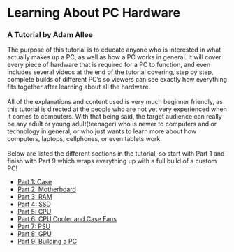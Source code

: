 # Learning About PC Hardware
### A Tutorial by Adam Allee
The purpose of this tutorial is to educate anyone who is interested in what actually makes up a PC, as well as how a PC works in general. It will cover every piece of hardware that is required for a PC to function, and even includes several videos at the end of the tutorial covering, step by step, complete builds of different PC’s so viewers can see exactly how everything fits together after learning about all the hardware. 
<br/><br/>All of the explanations and content used is very much beginner friendly, as this tutorial is directed at the people who are not yet very experienced when it comes to computers. With that being said, the target audience can really be any adult or young adult(teenager) who is newer to computers and or technology in general, or who just wants to learn more about how computers, laptops, cellphones, or even tablets work. 
<br/><br/>Below are listed the different sections in the tutorial, so start with Part 1 and finish with Part 9 which wraps everything up with a full build of a custom PC!
* [Part 1: Case](./case.md)
* [Part 2: Motherboard](./motherboard.md)
* [Part 3: RAM](./ram.md)
* [Part 4: SSD](./ssd.md)
* [Part 5: CPU](./cpu.md)
* [Part 6: CPU Cooler and Case Fans](./cooling.md)
* [Part 7: PSU](./psu.md)
* [Part 8: GPU](./gpu.md)
* [Part 9: Building a PC](./build.md)
